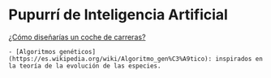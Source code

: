 # Pupurrí de Inteligencia Artificial

[¿Cómo diseñarías un coche de carreras?](https://rednuht.org/genetic_cars_2/)

	- [Algoritmos genéticos](https://es.wikipedia.org/wiki/Algoritmo_gen%C3%A9tico): inspirados en la teoría de la evolución de las especies.



